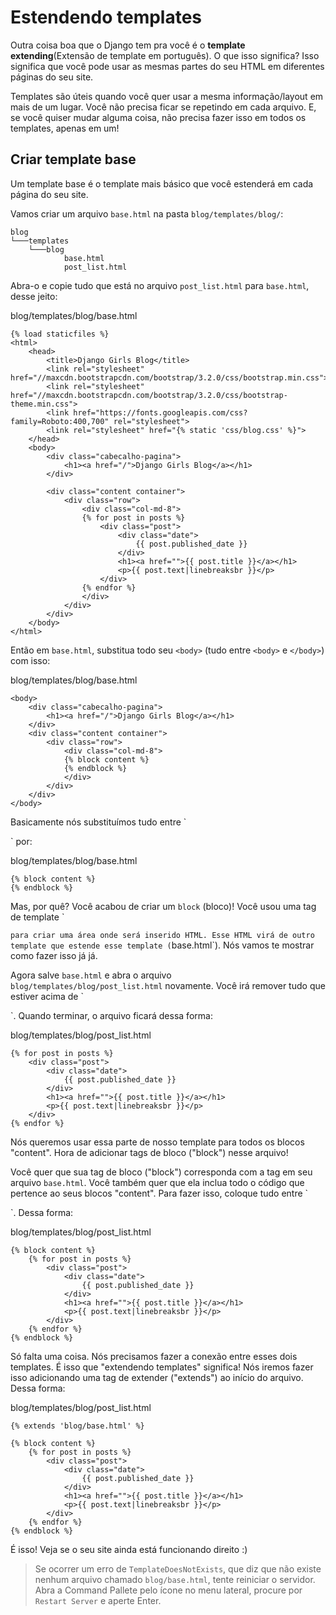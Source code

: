 # Estendendo templates



Outra coisa boa que o Django tem pra você é o **template extending**\(Extensão de template em português\). O que isso significa? Isso significa que você pode usar as mesmas partes do seu HTML em diferentes páginas do seu site.

Templates são úteis quando você quer usar a mesma informação/layout em mais de um lugar. Você não precisa ficar se repetindo em cada arquivo. E, se você quiser mudar alguma coisa, não precisa fazer isso em todos os templates, apenas em um!

## Criar template base

Um template base é o template mais básico que você estenderá em cada página do seu site.

Vamos criar um arquivo `base.html` na pasta `blog/templates/blog/`:

```text
blog
└───templates
    └───blog
            base.html
            post_list.html
```

Abra-o e copie tudo que está no arquivo `post_list.html` para `base.html`, desse jeito:

blog/templates/blog/base.html

```markup
{% load staticfiles %}
<html>
    <head>
        <title>Django Girls Blog</title>
        <link rel="stylesheet" href="//maxcdn.bootstrapcdn.com/bootstrap/3.2.0/css/bootstrap.min.css">
        <link rel="stylesheet" href="//maxcdn.bootstrapcdn.com/bootstrap/3.2.0/css/bootstrap-theme.min.css">
        <link href="https://fonts.googleapis.com/css?family=Roboto:400,700" rel="stylesheet">
        <link rel="stylesheet" href="{% static 'css/blog.css' %}">
    </head>
    <body>
        <div class="cabecalho-pagina">
            <h1><a href="/">Django Girls Blog</a></h1>
        </div>

        <div class="content container">
            <div class="row">
                <div class="col-md-8">
                {% for post in posts %}
                    <div class="post">
                        <div class="date">
                            {{ post.published_date }}
                        </div>
                        <h1><a href="">{{ post.title }}</a></h1>
                        <p>{{ post.text|linebreaksbr }}</p>
                    </div>
                {% endfor %}
                </div>
            </div>
        </div>
    </body>
</html>
```

Então em `base.html`, substitua todo seu `<body>` \(tudo entre `<body>` e `</body>`\) com isso:

blog/templates/blog/base.html

```markup
<body>
    <div class="cabecalho-pagina">
        <h1><a href="/">Django Girls Blog</a></h1>
    </div>
    <div class="content container">
        <div class="row">
            <div class="col-md-8">
            {% block content %}
            {% endblock %}
            </div>
        </div>
    </div>
</body>
```

Basicamente nós substituímos tudo entre \`

\` por:

blog/templates/blog/base.html

```markup
{% block content %}
{% endblock %}
```

Mas, por quê? Você acabou de criar um `block` \(bloco\)! Você usou uma tag de template \`

`para criar uma área onde será inserido HTML. Esse HTML virá de outro template que estende esse template (`base.html\`\). Nós vamos te mostrar como fazer isso já já.

Agora salve `base.html` e abra o arquivo `blog/templates/blog/post_list.html` novamente. Você irá remover tudo que estiver acima de \`

\`. Quando terminar, o arquivo ficará dessa forma:

blog/templates/blog/post\_list.html

```markup
{% for post in posts %}
    <div class="post">
        <div class="date">
            {{ post.published_date }}
        </div>
        <h1><a href="">{{ post.title }}</a></h1>
        <p>{{ post.text|linebreaksbr }}</p>
    </div>
{% endfor %}
```

Nós queremos usar essa parte de nosso template para todos os blocos "content". Hora de adicionar tags de bloco \("block"\) nesse arquivo!

Você quer que sua tag de bloco \("block"\) corresponda com a tag em seu arquivo `base.html`. Você também quer que ela inclua todo o código que pertence ao seus blocos "content". Para fazer isso, coloque tudo entre \`

\`. Dessa forma:

blog/templates/blog/post\_list.html

```markup
{% block content %}
    {% for post in posts %}
        <div class="post">
            <div class="date">
                {{ post.published_date }}
            </div>
            <h1><a href="">{{ post.title }}</a></h1>
            <p>{{ post.text|linebreaksbr }}</p>
        </div>
    {% endfor %}
{% endblock %}
```

Só falta uma coisa. Nós precisamos fazer a conexão entre esses dois templates. É isso que "extendendo templates" significa! Nós iremos fazer isso adicionando uma tag de extender \("extends"\) ao início do arquivo. Dessa forma:

blog/templates/blog/post\_list.html

```markup
{% extends 'blog/base.html' %}

{% block content %}
    {% for post in posts %}
        <div class="post">
            <div class="date">
                {{ post.published_date }}
            </div>
            <h1><a href="">{{ post.title }}</a></h1>
            <p>{{ post.text|linebreaksbr }}</p>
        </div>
    {% endfor %}
{% endblock %}
```

É isso! Veja se o seu site ainda está funcionando direito :\)

> Se ocorrer um erro de `TemplateDoesNotExists`, que diz que não existe nenhum arquivo chamado `blog/base.html`, tente reiniciar o servidor. Abra a Command Pallete pelo ícone no menu lateral, procure por `Restart Server` e aperte Enter.



